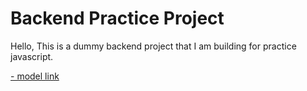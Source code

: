 # Backend Practice Project

Hello, This is a dummy backend project that I am building for practice javascript.

[- model link](https://app.eraser.io/workspace/YtPqZ1VogxGy1jzIDkzj)